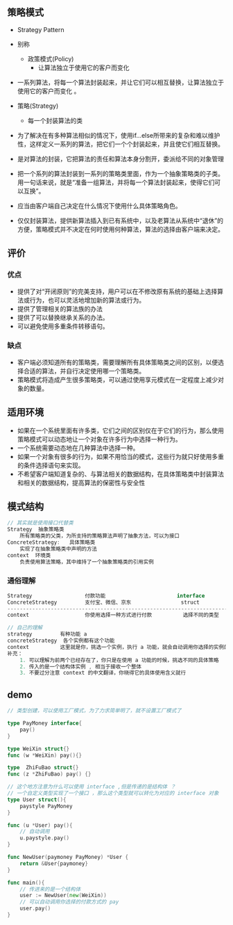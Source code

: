 ## 策略模式

* Strategy Pattern 

* 别称

    *  政策模式(Policy)
        *  让算法独立于使用它的客户而变化 

* 一系列算法，将每一个算法封装起来，并让它们可以相互替换，让算法独立于使用它的客户而变化 。 

* 策略(Strategy) 

    *  每一个封装算法的类 

* 为了解决在有多种算法相似的情况下，使用if…else所带来的复杂和难以维护性，这样定义一系列的算法，把它们一个个封装起来，并且使它们相互替换。 

* 是对算法的封装，它把算法的责任和算法本身分割开，委派给不同的对象管理 

* 把一个系列的算法封装到一系列的策略类里面，作为一个抽象策略类的子类。用一句话来说，就是“准备一组算法，并将每一个算法封装起来，使得它们可以互换”。 

* 应当由客户端自己决定在什么情况下使用什么具体策略角色。 

* 仅仅封装算法，提供新算法插入到已有系统中，以及老算法从系统中“退休”的方便，策略模式并不决定在何时使用何种算法，算法的选择由客户端来决定。 

     

## 评价

### 优点

*  提供了对“开闭原则”的完美支持，用户可以在不修改原有系统的基础上选择算法或行为，也可以灵活地增加新的算法或行为。 
*  提供了管理相关的算法族的办法 
*  提供了可以替换继承关系的办法。 
*  可以避免使用多重条件转移语句。 

### 缺点

* 客户端必须知道所有的策略类，需要理解所有具体策略类之间的区别，以便选择合适的算法，并自行决定使用哪一个策略类。
* 策略模式将造成产生很多策略类，可以通过使用享元模式在一定程度上减少对象的数量。

## 适用环境

- 如果在一个系统里面有许多类，它们之间的区别仅在于它们的行为，那么使用策略模式可以动态地让一个对象在许多行为中选择一种行为。
- 一个系统需要动态地在几种算法中选择一种。
- 如果一个对象有很多的行为，如果不用恰当的模式，这些行为就只好使用多重的条件选择语句来实现。
- 不希望客户端知道复杂的、与算法相关的数据结构，在具体策略类中封装算法和相关的数据结构，提高算法的保密性与安全性

## 模式结构

```go
// 其实就是使用接口代替类
Strategy  抽象策略类
	所有策略类的父类，为所支持的策略算法声明了抽象方法，可以为接口
ConcreteStrategy: 	具体策略类
	实现了在抽象策略类中声明的方法
context	 环境类
	负责使用算法策略，其中维持了一个抽象策略类的引用实例
```

### 通俗理解

```js
Strategy    			 付款功能						interface
ConcreteStrategy		 支付宝、微信、京东				  struct
----------------------------------------------------------------------------
context    			     你使用选择一种方式进行付款		    选择不同的类型

// 自己的理解
strategy  		 有种功能 a
concreteStrategy  各个实例都有这个功能 
context 		 这里就是你，挑选一个实例，执行 a 功能，就会自动调用你选择的实例的功能（注意这个自动调用，看代码）
补充：
	1. 可以理解为前两个已经存在了，你只是在使用 a 功能的时候，挑选不同的具体策略
    2. 传入的是一个结构体实例 , 相当于接收一个整体
    3. 不要过分注意 context 的中文翻译，你晓得它的具体使用含义就行
```

## demo

```go
// 类型创建，可以使用工厂模式，为了力求简单明了，就不设置工厂模式了

type PayMoney interface{
    pay()
}

type WeiXin struct{}
func (w *WeiXin) pay(){}

type  ZhiFuBao struct{}
func (z *ZhiFuBao) pay() {}

// 这个地方注意为什么可以使用 interface ,但是传递的是结构体 ？
// 一个自定义类型实现了一个接口 ，那么这个类型就可以转化为对应的 interface 对象
type User struct(){
    paystyle PayMoney
}

func (u *User) pay(){
    // 自动调用
    u.paystyle.pay()
}

func NewUser(paymoney PayMoney) *User {
    return &User{paymoney}
}

func main(){
    // 传进来的是一个结构体
    user := NewUser(new(WeiXin))
	// 可以自动调用你选择的付款方式的 pay
    user.pay()
}

```













































































































